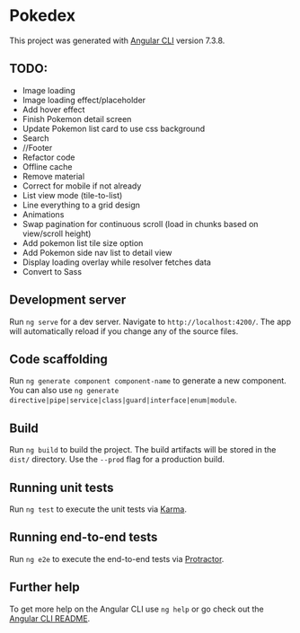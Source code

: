 # Pokedex

This project was generated with [Angular CLI](https://github.com/angular/angular-cli) version 7.3.8.

## TODO:

* Image loading
* Image loading effect/placeholder
* Add hover effect
* Finish Pokemon detail screen
* Update Pokemon list card to use css background
* Search
* //Footer
* Refactor code
* Offline cache
* Remove material
* Correct for mobile if not already
* List view mode (tile-to-list)
* Line everything to a grid design
* Animations
* Swap pagination for continuous scroll (load in chunks based on view/scroll height)
* Add pokemon list tile size option
* Add Pokemon side nav list to detail view
* Display loading overlay while resolver fetches data
* Convert to Sass

## Development server

Run `ng serve` for a dev server. Navigate to `http://localhost:4200/`. The app will automatically reload if you change any of the source files.

## Code scaffolding

Run `ng generate component component-name` to generate a new component. You can also use `ng generate directive|pipe|service|class|guard|interface|enum|module`.

## Build

Run `ng build` to build the project. The build artifacts will be stored in the `dist/` directory. Use the `--prod` flag for a production build.

## Running unit tests

Run `ng test` to execute the unit tests via [Karma](https://karma-runner.github.io).

## Running end-to-end tests

Run `ng e2e` to execute the end-to-end tests via [Protractor](http://www.protractortest.org/).

## Further help

To get more help on the Angular CLI use `ng help` or go check out the [Angular CLI README](https://github.com/angular/angular-cli/blob/master/README.md).

